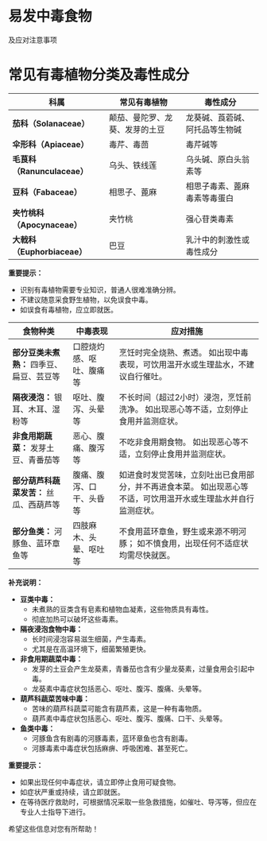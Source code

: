 # 易发中毒食物

及应对注意事项



# 常见有毒植物分类及毒性成分

| 科属 | 常见有毒植物 | 毒性成分 |
|---|---|---|
| **茄科（Solanaceae）** | 颠茄、曼陀罗、龙葵、发芽的土豆 | 龙葵碱、莨菪碱、阿托品等生物碱 |
| **伞形科（Apiaceae）** | 毒芹、毒茴 | 毒芹碱等 |
| **毛茛科（Ranunculaceae）** | 乌头、铁线莲 | 乌头碱、原白头翁素等 |
| **豆科（Fabaceae）** | 相思子、蓖麻 | 相思子毒素、蓖麻毒素等毒蛋白 |
| **夹竹桃科（Apocynaceae）** | 夹竹桃 | 强心苷类毒素 |
| **大戟科（Euphorbiaceae）** | 巴豆 | 乳汁中的刺激性或毒性成分 |


**重要提示：**

* 识别有毒植物需要专业知识，普通人很难准确分辨。
* 不建议随意采食野生植物，以免误食中毒。
* 如误食有毒植物，应立即就医。

| 食物种类 | 中毒表现 | 应对措施 |
|---|---|---|
| **部分豆类未煮熟：** 四季豆、扁豆、芸豆等 | 口腔烧灼感、呕吐、腹痛等 | 烹饪时完全烧熟、煮透。 如出现中毒表现，可饮用温开水或生理盐水，不建议自行催吐。 |
| **隔夜浸泡：** 银耳、木耳、湿粉等 | 呕吐、腹泻、头晕等 | 不长时间（超过2小时）浸泡，烹饪前洗净。 如出现恶心等不适，立刻停止食用并监测症状。 |
| **非食用期蔬菜：** 发芽土豆、青番茄等 | 恶心、腹痛、腹泻等 | 不吃非食用期食物。 如出现恶心等不适，立刻停止食用并监测症状。 |
| **部分葫芦科蔬菜发苦：** 丝瓜、西葫芦等 | 腹痛、腹泻、口干、头昏等 | 如进食时发觉苦味，立刻吐出已食用部分，并不再进食本菜。 如出现恶心等不适，可饮用温开水或生理盐水并自行监测症状。 |
| **部分鱼类：** 河豚鱼、蓝环章鱼等 | 四肢麻木、头晕、呕吐等 | 不食用蓝环章鱼，野生或来源不明河豚； 如不慎食用，出现任何不适症状均需尽快就医。 |

**补充说明：**

* **豆类中毒：**
    * 未煮熟的豆类含有皂素和植物血凝素，这些物质具有毒性。
    * 彻底加热可以破坏这些毒素。
* **隔夜浸泡食物中毒：**
    * 长时间浸泡容易滋生细菌，产生毒素。
    * 尤其是在高温环境下，细菌繁殖更快。
* **非食用期蔬菜中毒：**
    * 发芽的土豆会产生龙葵素，青番茄也含有少量龙葵素，过量食用会引起中毒。
    * 龙葵素中毒症状包括恶心、呕吐、腹泻、腹痛、头晕等。
* **葫芦科蔬菜苦味中毒：**
    * 苦味的葫芦科蔬菜可能含有葫芦素，这是一种有毒物质。
    * 葫芦素中毒症状包括恶心、呕吐、腹泻、腹痛、口干、头晕等。
* **鱼类中毒：**
    * 河豚鱼含有剧毒的河豚毒素，蓝环章鱼也含有剧毒。
    * 河豚毒素中毒症状包括麻痹、呼吸困难、甚至死亡。

**重要提示：**

* 如果出现任何中毒症状，请立即停止食用可疑食物。
* 如症状严重或持续，请立即就医。
* 在等待医疗救助时，可根据情况采取一些急救措施，如催吐、导泻等，但应在专业人士指导下进行。

希望这些信息对您有所帮助！